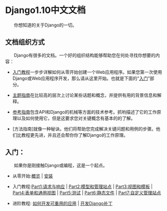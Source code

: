 # Django1.10中文文档

　　你想知道的关于Django的一切。

## 文档组织方式

　　Django有很多的文档。一个好的组织结构能够帮助您在何处寻找你想要的内容：

* [入门教程]()一步步详解如何从零开始创建一个Web应用程序。如果您第一次使用Django或Web应用程序开发，那么请从这里开始。也就是下面的“[入门](#first_steps)”部分。

* [主题指南]()在比较高的层次上讨论某些话题和概念，并提供有用的背景信息和解释。

* [参考指南]()包含API和Django的机械等方面的技术参考。抓哟描述了它的工作原理以及如何使用它，但是这要求您对关键概念有基本的的了解。

* [方法指南]就像一种秘诀。他们将帮助您完成解决关键问题和用例的步骤。他们比教程更先进，并且还会帮你你了解Django的工作原理。

## <span id = "first_steps">入门：</span>

　　如果你是刚接触Django或编程，这是一个起点。

* 从零开始:[概览]() | [安装]()

* 入门教程:[Part1:请求与响应]() | [Part2:模型和管理站点]() | [Part3:视图和模板]() | [Part4:表单和通用视图]() | [Part5:测试]() | [Part6:静态文件]() | [Part7:自定义管理站点]()

* 进阶教程: [如何开发可重用的应用]() | [开发Django补丁]()


